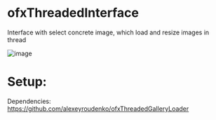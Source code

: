 # ofxThreadedInterface

Interface with select concrete image, which load and resize images in thread

![image](https://49.media.tumblr.com/a1795280f8cd2307deae5cd31f4c46b3/tumblr_o3xtvqfppC1sr1a7mo1_r1_540.gif)

# Setup:
Dependencies:
https://github.com/alexeyroudenko/ofxThreadedGalleryLoader
